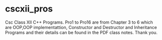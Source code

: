 # cscxii_pros
Csc  Class XII  C++ Programs.
Pro1 to Pro16 are from Chapter 3 to 6 which are OOP,OOP implementattion, Constructor and Destructor and Inheritance
Programs and their details can be found in the PDF class notes.
Thank you.
